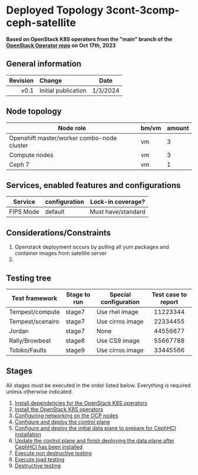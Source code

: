 # Deployed Topology 3cont-3comp-ceph-satellite

**Based on OpenStack K8S operators from the "main" branch of the [OpenStack Operator repo](https://github.com/openstack-k8s-operators/openstack-operator/tree/78b3c876eaf9168f9d95b201997ebdc2da42fa02) on Oct 17th, 2023**

## General information

| Revision | Change                | Date             |
|--------: | :-------------------- | :--------------: |
| v0.1     | Initial publication   | 1/3/2024         |

## Node topology
| Node role                                     | bm/vm | amount |
| --------------------------------------------- | ----- | ------ |
| Openshift master/worker combo-node cluster    | vm    | 3      |
| Compute nodes                                 | vm    | 3      |
| Ceph 7                                        | vm    | 1      |


## Services, enabled features and configurations
| Service                                     | configuration                   | Lock-in coverage?  |
| ------------------------------------------- | ------------------------------- | ------------------ |
| FIPS Mode                                   | default                         | Must have/standard |

## Considerations/Constraints

1. Openstack deployment occurs by pulling all yum packages and container images from satellite server
2. 

## Testing tree

| Test framework   | Stage to run | Special configuration | Test case to report |
| ---------------- | ------------ | --------------------- | :-----------------: |
| Tempest/compute  | stage7       | Use rhel image        | 11223344            |
| Tempest/scenairo | stage7       | Use cirros image      | 22334455            |
| Jordan           | stage7       | None                  | 44556677            |
| Rally/Browbeat   | stage8       | Use CS9 image         | 55667788            |
| Tobiko/Faults    | stage9       | Use cirros image      | 33445566            |

## Stages

All stages must be executed in the order listed below.  Everything is required unless otherwise indicated.

1. [Install dependencies for the OpenStack K8S operators](stage1)
2. [Install the OpenStack K8S operators](stage2)
3. [Configuring networking on the OCP nodes](stage3)
4. [Configure and deploy the control plane](stage4)
5. [Configure and deploy the initial data plane to prepare for CephHCI installation](stage5)
6. [Update the control plane and finish deploying the data plane after CephHCI has been installed](stage6)
7. [Execute non destructive testing](stage7)
8. [Execute load testing](stage8)
9. [Destructive testing](stage9)
